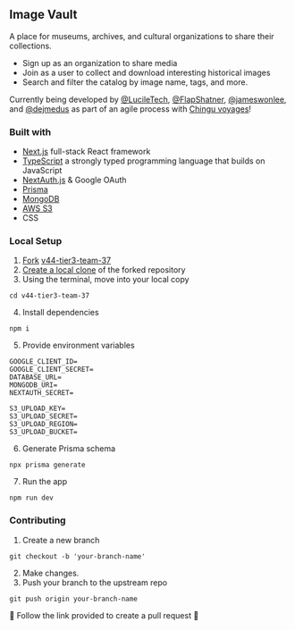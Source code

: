 ## Image Vault

A place for museums, archives, and cultural organizations to share their collections.

- Sign up as an organization to share media
- Join as a user to collect and download interesting historical images
- Search and filter the catalog by image name, tags, and more.

Currently being developed by [@LucileTech](https://github.com/LucileTech), [@FlapShatner](https://github.com/FlapShatner), [@jameswonlee](https://github.com/jameswonlee), and [@dejmedus](https://github.com/dejmedus) as part of an agile process with [Chingu voyages](https://www.chingu.io/)!

### Built with

- [Next.js](https://nextjs.org/) full-stack React framework
- [TypeScript](https://www.typescriptlang.org/) a strongly typed programming language that builds on JavaScript
- [NextAuth.js](https://next-auth.js.org/) & Google OAuth
- [Prisma](https://www.prisma.io/)
- [MongoDB](https://www.mongodb.com/)
- [AWS S3](https://aws.amazon.com/s3/)
- CSS

### Local Setup

1. [Fork](https://docs.github.com/en/get-started/quickstart/fork-a-repo) [v44-tier3-team-37](https://github.com/chingu-voyages/v44-tier3-team-37/tree/main)
2. [Create a local clone](https://docs.github.com/en/get-started/quickstart/fork-a-repo#cloning-your-forked-repository) of the forked repository
3. Using the terminal, move into your local copy

```shell
cd v44-tier3-team-37
```

4. Install dependencies

```
npm i
```

5. Provide environment variables

```
GOOGLE_CLIENT_ID=
GOOGLE_CLIENT_SECRET=
DATABASE_URL=
MONGODB_URI=
NEXTAUTH_SECRET=

S3_UPLOAD_KEY=
S3_UPLOAD_SECRET=
S3_UPLOAD_REGION=
S3_UPLOAD_BUCKET=
```

6. Generate Prisma schema

```
npx prisma generate
```

7. Run the app

```shell
npm run dev
```

### Contributing

1. Create a new branch

```shell
git checkout -b 'your-branch-name'
```

2. Make changes.
3. Push your branch to the upstream repo

```shell
git push origin your-branch-name
```

🎉 Follow the link provided to create a pull request 🎉
